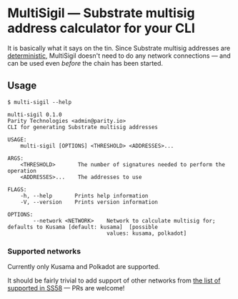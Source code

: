 # MultiSigil — Substrate multisig address calculator for your CLI

It is basically what it says on the tin.
Since Substrate multisig addresses are [deterministic](https://github.com/paritytech/substrate/blob/bda3b4092681cc1ab95be4de71fe3a313721852a/frame/utility/src/lib.rs#L318-L343), MultiSigil doesn't need to do any network connections — and can be used even _before_ the chain has been started.

## Usage

```
$ multi-sigil --help

multi-sigil 0.1.0
Parity Technologies <admin@parity.io>
CLI for generating Substrate multisig addresses

USAGE:
    multi-sigil [OPTIONS] <THRESHOLD> <ADDRESSES>...

ARGS:
    <THRESHOLD>       The number of signatures needed to perform the operation
    <ADDRESSES>...    The addresses to use

FLAGS:
    -h, --help       Prints help information
    -V, --version    Prints version information

OPTIONS:
        --network <NETWORK>    Network to calculate multisig for; defaults to Kusama [default: kusama]  [possible
                               values: kusama, polkadot]
```

### Supported networks

Currently only Kusama and Polkadot are supported.

It should be fairly trivial to add support of other networks from [the list of supported in SS58](https://github.com/paritytech/substrate/blob/dbf2163250833e6ac898e7f6c3c8f89f08a7c19d/primitives/core/src/crypto.rs#L436-L480) — PRs are welcome!
